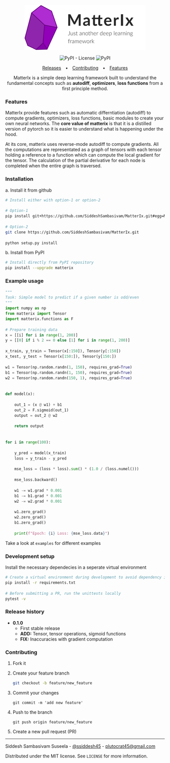 <p align="center">
    <img src="https://raw.githubusercontent.com/SiddeshSambasivam/MatterIx/master/assets/Logo.png?token=AKHFPP5DPO3RQLN3NBTHJGDA4DBL6" />
</p>
<p align="center">
    <img alt="PyPI - License" src="https://img.shields.io/pypi/l/Matterix">
    <img alt="PyPI" src="https://img.shields.io/pypi/v/Matterix">
</p>

<p align="center">
  <a style="padding: 0 10px;" target="#" href="#releases">Releases</a> • 
  <a style="padding: 0 10px;" href="#contributing">Contributing</a> • 
  <a style="padding: 0 10px;" href="#features">Features</a>
</p>

<p align="center">
MatterIx is a simple deep learning framework built to understand the fundamental concepts such as <b>autodiff</b>, <b>optimizers</b>, <b>loss functions</b> from a first principle method.
</p>

<h3 style="font-weight:bold">Features</h3>
MatterIx provide features such as automatic differntiation (autodiff) to compute gradients, optimizers, loss functions, basic modules to create your own neural networks. The <b>core value of matterix</b> is that it is a distilled version of pytorch so it is easier to understand what is happening under the hood.

At its core, matterix uses reverse-mode autodiff to compute gradients. All the computations are representated as a graph of tensors with each tensor holding a reference to a function which can compute the local gradient for the tensor. The calculation of the partial derivative for each node is completed when the entire graph is traversed.

<h3 style="font-weight:bold">Installation</h3>
a. Install it from github

```bash
# Install either with option-1 or option-2

# Option-1
pip install git+https://github.com/SiddeshSambasivam/MatterIx.git#egg=MatterIx

# Option-2
git clone https://github.com/SiddeshSambasivam/MatterIx.git

python setup.py install

```

b. Install from PyPI

```bash
# Install directly from PyPI repository
pip install --upgrade matterix
```

<h3 style="font-weight:bold">Example usage</h3>

```python
"""
Task: Simple model to predict if a given number is odd/even
"""
import numpy as np
from matterix import Tensor
import matterix.functions as F

# Prepare training data
x = [[i] for i in range(1, 200)]
y = [[0] if i % 2 == 0 else [1] for i in range(1, 200)]

x_train, y_train = Tensor(x[:150]), Tensor(y[:150])
x_test, y_test = Tensor(x[150:]), Tensor(y[150:])

w1 = Tensor(np.random.randn(1, 150), requires_grad=True)
b1 = Tensor(np.random.randn(1, 150), requires_grad=True)
w2 = Tensor(np.random.randn(150, 1), requires_grad=True)


def model(x):

    out_1 = (x @ w1) + b1
    out_2 = F.sigmoid(out_1)
    output = out_2 @ w2

    return output


for i in range(100):

    y_pred = model(x_train)
    loss = y_train - y_pred

    mse_loss = (loss * loss).sum() * (1.0 / (loss.numel()))

    mse_loss.backward()

    w1 -= w1.grad * 0.001
    b1 -= b1.grad * 0.001
    w2 -= w2.grad * 0.001

    w1.zero_grad()
    w2.zero_grad()
    b1.zero_grad()

    print(f"Epoch: {i} Loss: {mse_loss.data}")

```

Take a look at `examples` for different examples

<h3 style="font-weight:bold">Development setup</h3>

Install the necessary dependecies in a seperate virtual environment

```bash
# Create a virtual environment during development to avoid dependency issues
pip install -r requirements.txt

# Before submitting a PR, run the unittests locally
pytest -v
```

<h3 style="font-weight:bold" id="releases">Release history</h3>

-   **0.1.0**
    -   First stable release
    -   **ADD:** Tensor, tensor operations, sigmoid functions
    -   **FIX:** Inaccuracies with gradient computation

<h3 style="font-weight:bold" id="contributing">Contributing</h3>

1. Fork it

2. Create your feature branch

    ```bash
    git checkout -b feature/new_feature
    ```

3. Commit your changes

    ```
    git commit -m 'add new feature'
    ```

4. Push to the branch

    ```
    git push origin feature/new_feature
    ```

5. Create a new pull request (PR)

---

Siddesh Sambasivam Suseela - [@ssiddesh45](https://twitter.com/ssiddesh45) - plutocrat45@gmail.com

Distributed under the MIT license. See `LICENSE` for more information.
